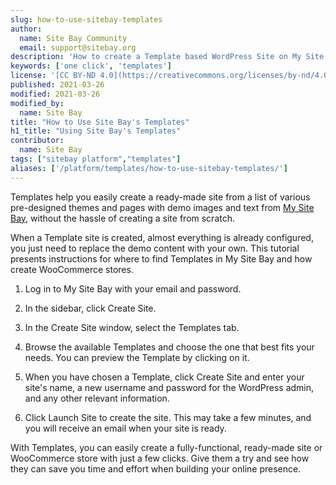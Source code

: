 ```yaml
---
slug: how-to-use-sitebay-templates
author:
  name: Site Bay Community
  email: support@sitebay.org
description: 'How to create a Template based WordPress Site on My Site Bay.'
keywords: ['one click', 'templates']
license: '[CC BY-ND 4.0](https://creativecommons.org/licenses/by-nd/4.0)'
published: 2021-03-26
modified: 2021-03-26
modified_by:
  name: Site Bay
title: "How to Use Site Bay's Templates"
h1_title: "Using Site Bay's Templates"
contributor:
  name: Site Bay
tags: ["sitebay platform","templates"]
aliases: ['/platform/templates/how-to-use-sitebay-templates/']
---
```



Templates help you easily create a ready-made site from a list of various pre-designed themes and pages with demo images and text from [My Site Bay](https://my.sitebay.org), without the hassle of creating a site from scratch. 

When a Template site is created, almost everything is already configured, you just need to replace the demo content with your own. This tutorial presents instructions for where to find Templates in My Site Bay and how create WooCommerce stores.

1.    Log in to My Site Bay with your email and password.

1.    In the sidebar, click Create Site.

1.    In the Create Site window, select the Templates tab.

1.   Browse the available Templates and choose the one that best fits your needs. You can preview the Template by clicking on it.

1.    When you have chosen a Template, click Create Site and enter your site's name, a new username and password for the WordPress admin, and any other relevant information.

1.    Click Launch Site to create the site. This may take a few minutes, and you will receive an email when your site is ready.

With Templates, you can easily create a fully-functional, ready-made site or WooCommerce store with just a few clicks. Give them a try and see how they can save you time and effort when building your online presence.
